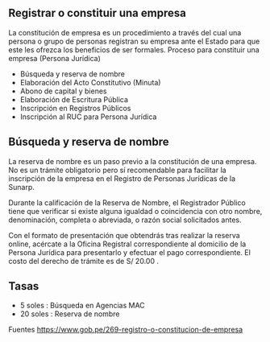 ## Registrar o constituir una empresa

La constitución de empresa es un procedimiento a través del cual una persona o grupo de personas registran su empresa ante el Estado para que este les ofrezca los beneficios de ser formales. 
Proceso para constituir una empresa (Persona Jurídica)

* Búsqueda y reserva de nombre 
* Elaboración del Acto Constitutivo (Minuta)
* Abono de capital y bienes
* Elaboración de Escritura Pública
* Inscripción en Registros Públicos
* Inscripción al RUC para Persona Jurídica

## Búsqueda y reserva de nombre 

La reserva de nombre es un paso previo a la constitución de una empresa. No es un trámite obligatorio pero sí recomendable para facilitar la inscripción de la empresa en el Registro de Personas Jurídicas de la Sunarp.

Durante la calificación de la Reserva de Nombre, el Registrador Público tiene que verificar si existe alguna igualdad o coincidencia con otro nombre, denominación, completa o abreviada, o razón social solicitados antes. 

Con el formato de presentación que obtendrás tras realizar la reserva online, acércate a la Oficina Registral correspondiente al domicilio de la Persona Jurídica para presentarlo y efectuar el pago correspondiente. El costo del derecho de trámite es de S/ 20.00 .

## Tasas

* 5 soles : Búsqueda en Agencias MAC
* 20 soles : Reserva de nombre

Fuentes
https://www.gob.pe/269-registro-o-constitucion-de-empresa
